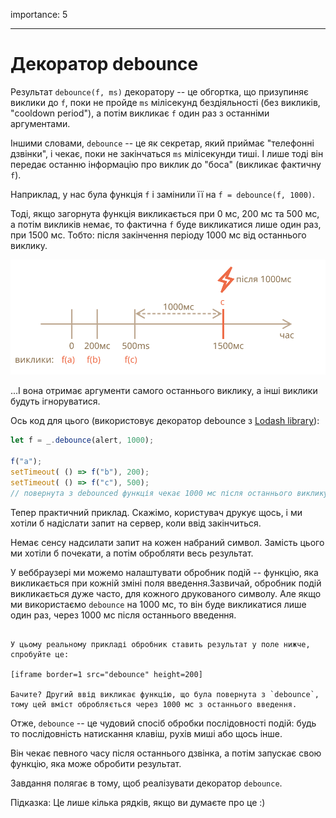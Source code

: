 importance: 5

---

# Декоратор debounce

Результат `debounce(f, ms)` декоратору -- це обгортка, що призупиняє виклики до `f`, поки не пройде `ms` мілісекунд бездіяльності (без викликів, "cooldown period"), а потім викликає `f` один раз з останніми аргументами.

Іншими словами, `debounce` -- це як секретар, який приймає "телефонні дзвінки", і чекає, поки не закінчаться `ms` мілісекунди тиші. І лише тоді він передає останню інформацію про виклик до "боса" (викликає фактичну `f`).

Наприклад, у нас була функція `f` і замінили її на `f = debounce(f, 1000)`.

Тоді, якщо загорнута функція викликається при 0 мс, 200 мс та 500 мс, а потім викликів немає, то фактична `f` буде викликатися лише один раз, при 1500 мс. Тобто: після закінчення періоду 1000 мс від останнього виклику.

![](debounce.svg)

...І вона отримає аргументи самого останнього виклику, а інші виклики будуть ігноруватися.

Ось код для цього (використовує декоратор debounce з [Lodash library](https://lodash.com/docs/4.17.15#debounce)):

```js
let f = _.debounce(alert, 1000);

f("a");
setTimeout( () => f("b"), 200);
setTimeout( () => f("c"), 500);
// повернута з debounced функція чекає 1000 мс після останнього виклику, а потім запускає: alert("c")
```

Тепер практичний приклад. Скажімо, користувач друкує щось, і ми хотіли б надіслати запит на сервер, коли ввід закінчиться.

Немає сенсу надсилати запит на кожен набраний символ. Замість цього ми хотіли б почекати, а потім обробляти весь результат.

У веббраузері ми можемо налаштувати обробник подій -- функцію, яка викликається при кожній зміні поля введення.Зазвичай, обробник подій викликається дуже часто, для кожного друкованого символу. Але якщо ми використаємо `debounce` на 1000 мс, то він буде викликатися лише один раз, через 1000 мс після останнього введення.

```online

У цьому реальному прикладі обробник ставить результат у поле нижче, спробуйте це:

[iframe border=1 src="debounce" height=200]

Бачите? Другий ввід викликає функцію, що була повернута з `debounce`, тому цей вміст обробляється через 1000 мс з останнього введення.
```

Отже, `debounce` -- це чудовий спосіб обробки послідовності подій: будь то послідовність натискання клавіш, рухів миші або щось інше.

Він чекає певного часу після останнього дзвінка, а потім запускає свою функцію, яка може обробити результат.

Завдання полягає в тому, щоб реалізувати декоратор `debounce`.

Підказка: Це лише кілька рядків, якщо ви думаєте про це :)
